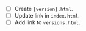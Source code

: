 - [ ] Create `{version}.html`.
- [ ] Update link in `index.html`.
- [ ] Add link to `versions.html`.
